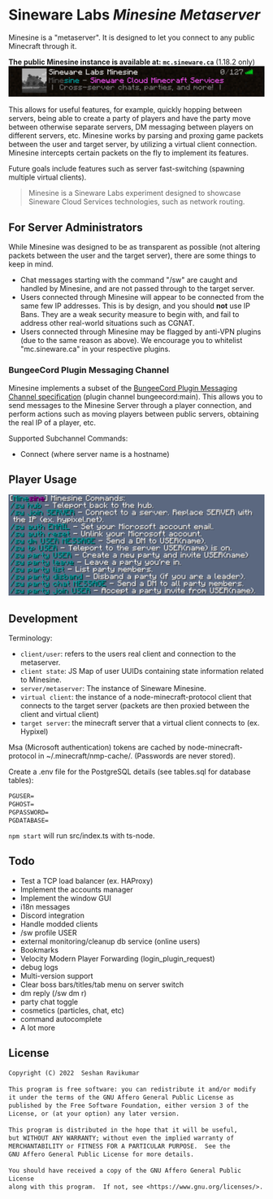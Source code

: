 # Sineware Labs *Minesine Metaserver*
Minesine is a "metaserver". It is designed to let you connect to any public Minecraft through it.

**The public Minesine instance is available at: `mc.sineware.ca`** (1.18.2 only)
![Minesine in the Minecraft Server list](docs/mc-list.png)

This allows for useful features, for example, quickly hopping between servers, being able to create a party of players and have the 
party move between otherwise separate servers, DM messaging between players on different servers, etc. Minesine works by
parsing and proxing game packets between the user and target server, by utilizing a virtual client connection. Minesine intercepts 
certain packets on the fly to implement its features.

Future goals include features such as server fast-switching (spawning multiple virtual clients).

> Minesine is a Sineware Labs experiment designed to showcase Sineware Cloud Services technologies, such as network routing.

## For Server Administrators
While Minesine was designed to be as transparent as possible (not altering packets between the user and the target server), 
there are some things to keep in mind.

- Chat messages starting with the command "/sw" are caught and handled by Minesine, and are not passed through to the target server.
- Users connected through Minesine will appear to be connected from the same few IP addresses. This is by design, and you should **not** use IP Bans. They are a weak security measure to begin with, and fail to address other real-world situations such as CGNAT.
- Users connected through Minesine may be flagged by anti-VPN plugins (due to the same reason as above). We encourage you to whitelist "mc.sineware.ca" in your respective plugins.

### BungeeCord Plugin Messaging Channel
Minesine implements a subset of the [BungeeCord Plugin Messaging Channel specification](https://www.spigotmc.org/wiki/bukkit-bungee-plugin-messaging-channel/) (plugin channel bungeecord:main). This allows you to send 
messages to the Minesine Server through a player connection, and perform actions such as moving players between public servers, 
obtaining the real IP of a player, etc.

Supported Subchannel Commands:
- Connect (where server name is a hostname)

## Player Usage
![List of commands](docs/mc-cmds.png)

## Development
Terminology:

- `client/user`: refers to the users real client and connection to the metaserver.
- `client state`: JS Map of user UUIDs containing state information related to Minesine.
- `server/metaserver`: The instance of Sineware Minesine.
- `virtual client`: the instance of a node-minecraft-protocol client that connects to the target server (packets are then proxied between the client and virtual client)
- `target server`: the minecraft server that a virtual client connects to (ex. Hypixel)

Msa (Microsoft authentication) tokens are cached by node-minecraft-protocol in ~/.minecraft/nmp-cache/. (Passwords are never stored).

Create a .env file for the PostgreSQL details (see tables.sql for database tables):
```text
PGUSER=
PGHOST=
PGPASSWORD=
PGDATABASE=
```

`npm start` will run src/index.ts with ts-node.

## Todo
- Test a TCP load balancer (ex. HAProxy)
- Implement the accounts manager
- Implement the window GUI
- i18n messages
- Discord integration
- Handle modded clients
- /sw profile USER
- external monitoring/cleanup db service (online users)
- Bookmarks
- Velocity Modern Player Forwarding (login_plugin_request)
- debug logs
- Multi-version support
- Clear boss bars/titles/tab menu on server switch
- dm reply (/sw dm r)
- party chat toggle
- cosmetics (particles, chat, etc)
- command autocomplete
- A lot more

## License
```text
Copyright (C) 2022  Seshan Ravikumar

This program is free software: you can redistribute it and/or modify
it under the terms of the GNU Affero General Public License as
published by the Free Software Foundation, either version 3 of the
License, or (at your option) any later version.

This program is distributed in the hope that it will be useful,
but WITHOUT ANY WARRANTY; without even the implied warranty of
MERCHANTABILITY or FITNESS FOR A PARTICULAR PURPOSE.  See the
GNU Affero General Public License for more details.

You should have received a copy of the GNU Affero General Public License
along with this program.  If not, see <https://www.gnu.org/licenses/>.

```
